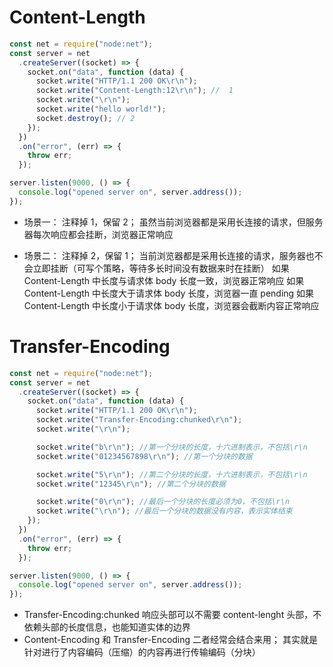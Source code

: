# Content-Length

```js
const net = require("node:net");
const server = net
  .createServer((socket) => {
    socket.on("data", function (data) {
      socket.write("HTTP/1.1 200 OK\r\n");
      socket.write("Content-Length:12\r\n"); //  1
      socket.write("\r\n");
      socket.write("hello world!");
      socket.destroy(); // 2
    });
  })
  .on("error", (err) => {
    throw err;
  });

server.listen(9000, () => {
  console.log("opened server on", server.address());
});
```

- 场景一：
  注释掉 1，保留 2；
  虽然当前浏览器都是采用长连接的请求，但服务器每次响应都会挂断，浏览器正常响应

- 场景二：
  注释掉 2，保留 1；
  当前浏览器都是采用长连接的请求，服务器也不会立即挂断（可写个策略，等待多长时间没有数据来时在挂断）
  如果 Content-Length 中长度与请求体 body 长度一致，浏览器正常响应
  如果 Content-Length 中长度大于请求体 body 长度，浏览器一直 pending
  如果 Content-Length 中长度小于请求体 body 长度，浏览器会截断内容正常响应

# Transfer-Encoding

```js
const net = require("node:net");
const server = net
  .createServer((socket) => {
    socket.on("data", function (data) {
      socket.write("HTTP/1.1 200 OK\r\n");
      socket.write("Transfer-Encoding:chunked\r\n");
      socket.write("\r\n");

      socket.write("b\r\n"); //第一个分块的长度，十六进制表示，不包括\r\n
      socket.write("01234567898\r\n"); //第一个分块的数据

      socket.write("5\r\n"); //第二个分块的长度，十六进制表示，不包括\r\n
      socket.write("12345\r\n"); //第二个分块的数据

      socket.write("0\r\n"); //最后一个分块的长度必须为0，不包括\r\n
      socket.write("\r\n"); //最后一个分块的数据没有内容，表示实体结束
    });
  })
  .on("error", (err) => {
    throw err;
  });

server.listen(9000, () => {
  console.log("opened server on", server.address());
});
```

- Transfer-Encoding:chunked 响应头部可以不需要 content-lenght 头部，不依赖头部的长度信息，也能知道实体的边界
- Content-Encoding 和 Transfer-Encoding 二者经常会结合来用； 其实就是针对进行了内容编码（压缩）的内容再进行传输编码（分块）
